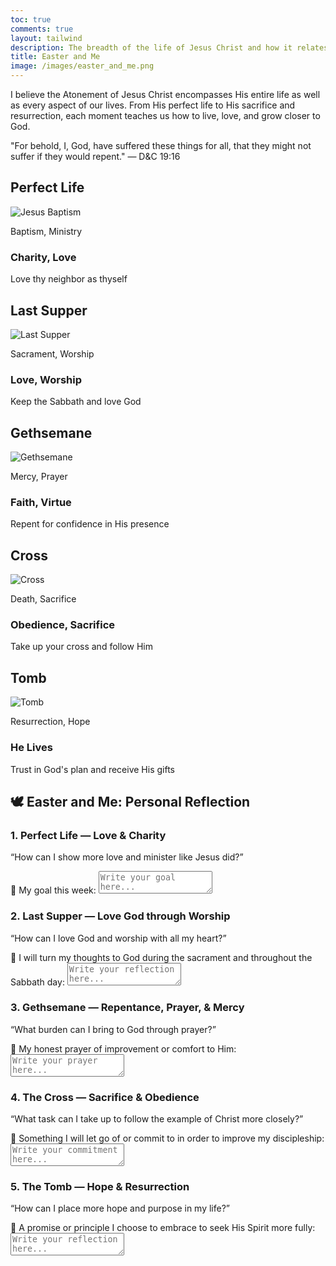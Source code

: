 ```yaml
---
toc: true
comments: true
layout: tailwind
description: The breadth of the life of Jesus Christ and how it relates to me.
title: Easter and Me
image: /images/easter_and_me.png
---
```


<div class="bg-gray-50 p-6 rounded-lg shadow-md">
    <p class="text-lg mb-4">
        I believe the Atonement of Jesus Christ encompasses His entire life as well as every aspect of our lives. 
        From His perfect life to His sacrifice and resurrection, each moment teaches us how to live, love, and grow closer to God.
    </p>
    <p class="text-sm italic text-gray-600">
        "For behold, I, God, have suffered these things for all, that they might not suffer if they would repent." 
        <span class="font-medium">— D&C 19:16</span>
    </p>
</div>

<div class="grid grid-cols-5 gap-4">
    <!-- Column 1 -->
    <div class="text-center">
        <h2 class="text-xl font-semibold mb-2">Perfect Life</h2>
        <img src="{{site.baseurl}}/images/jesus_triumph.jpg" alt="Jesus Baptism" class="rounded-lg mx-auto mb-2 h-40 object-cover">
        <p class="text-sm italic mb-4">Baptism, Ministry</p>
        <h3 class="text-lg font-medium">Charity, Love</h3>
        <p class="text-sm">Love thy neighbor as thyself</p>
    </div>
    <!-- Column 2 -->
    <div class="text-center">
        <h2 class="text-xl font-semibold mb-2">Last Supper</h2>
        <img src="{{site.baseurl}}/images/jesus_last_supper.jpg" alt="Last Supper" class="rounded-lg mx-auto mb-2 h-40 object-cover">
        <p class="text-sm italic mb-4">Sacrament, Worship</p>
        <h3 class="text-lg font-medium">Love, Worship</h3>
        <p class="text-sm">Keep the Sabbath and love God</p>
    </div>
    <!-- Column 3 -->
    <div class="text-center">
        <h2 class="text-xl font-semibold mb-2">Gethsemane</h2>
        <img src="{{site.baseurl}}/images/jesus_gethsemane.jpg" alt="Gethsemane" class="rounded-lg mx-auto mb-2 h-40 object-cover">
        <p class="text-sm italic mb-4">Mercy, Prayer</p>
        <h3 class="text-lg font-medium">Faith, Virtue</h3>
        <p class="text-sm">Repent for confidence in His presence</p>
    </div>
    <!-- Column 4 -->
    <div class="text-center">
        <h2 class="text-xl font-semibold mb-2">Cross</h2>
        <img src="{{site.baseurl}}/images/jesus_thorns.jpg" alt="Cross" class="rounded-lg mx-auto mb-2 h-40 object-cover">
        <p class="text-sm italic mb-4">Death, Sacrifice</p>
        <h3 class="text-lg font-medium">Obedience, Sacrifice</h3>
        <p class="text-sm">Take up your cross and follow Him</p>
    </div>
    <!-- Column 5 -->
    <div class="text-center">
        <h2 class="text-xl font-semibold mb-2">Tomb</h2>
        <img src="{{site.baseurl}}/images/jesus_resurection.jpg" alt="Tomb" class="rounded-lg mx-auto mb-2 h-40 object-cover">
        <p class="text-sm italic mb-4">Resurrection, Hope</p>
        <h3 class="text-lg font-medium">He Lives</h3>
        <p class="text-sm">Trust in God's plan and receive His gifts</p>
    </div>
</div>

<div class="mt-8">
    <h2 class="text-2xl font-bold text-center mb-6">🕊️ Easter and Me: Personal Reflection</h2>
    <div class="space-y-8">
        <!-- Reflection 1 -->
        <div class="bg-gray-100 p-4 rounded-lg shadow-md">
            <h3 class="text-lg font-semibold mb-2">1. Perfect Life — <span class="italic">Love & Charity</span></h3>
            <p class="text-sm mb-4">“How can I show more love and minister like Jesus did?”</p>
            <label class="block text-sm font-medium mb-1">📝 My goal this week:</label>
            <textarea class="w-full border rounded-lg p-2 text-sm" rows="2" placeholder="Write your goal here..."></textarea>
        </div>
        <!-- Reflection 2 -->
        <div class="bg-gray-100 p-4 rounded-lg shadow-md">
            <h3 class="text-lg font-semibold mb-2">2. Last Supper — <span class="italic">Love God through Worship</span></h3>
            <p class="text-sm mb-4">“How can I love God and worship with all my heart?”</p>
            <label class="block text-sm font-medium mb-1">📝 I will turn my thoughts to God during the sacrament and throughout the Sabbath day:</label>
            <textarea class="w-full border rounded-lg p-2 text-sm" rows="2" placeholder="Write your reflection here..."></textarea>
        </div>
        <!-- Reflection 3 -->
        <div class="bg-gray-100 p-4 rounded-lg shadow-md">
            <h3 class="text-lg font-semibold mb-2">3. Gethsemane — <span class="italic">Repentance, Prayer, & Mercy</span></h3>
            <p class="text-sm mb-4">“What burden can I bring to God through prayer?”</p>
            <label class="block text-sm font-medium mb-1">📝 My honest prayer of improvement or comfort to Him:</label>
            <textarea class="w-full border rounded-lg p-2 text-sm" rows="2" placeholder="Write your prayer here..."></textarea>
        </div>
        <!-- Reflection 4 -->
        <div class="bg-gray-100 p-4 rounded-lg shadow-md">
            <h3 class="text-lg font-semibold mb-2">4. The Cross — <span class="italic">Sacrifice & Obedience</span></h3>
            <p class="text-sm mb-4">“What task can I take up to follow the example of Christ more closely?”</p>
            <label class="block text-sm font-medium mb-1">📝 Something I will let go of or commit to in order to improve my discipleship:</label>
            <textarea class="w-full border rounded-lg p-2 text-sm" rows="2" placeholder="Write your commitment here..."></textarea>
        </div>
        <!-- Reflection 5 -->
        <div class="bg-gray-100 p-4 rounded-lg shadow-md">
            <h3 class="text-lg font-semibold mb-2">5. The Tomb — <span class="italic">Hope & Resurrection</span></h3>
            <p class="text-sm mb-4">“How can I place more hope and purpose in my life?”</p>
            <label class="block text-sm font-medium mb-1">📝 A promise or principle I choose to embrace to seek His Spirit more fully:</label>
            <textarea class="w-full border rounded-lg p-2 text-sm" rows="2" placeholder="Write your reflection here..."></textarea>
        </div>
    </div>
</div>